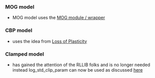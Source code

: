 ### MOG model
* MOG model uses the [MOG module / wrapper](https://github.com/tlaurie99/reinforcement_learning/blob/main/MoG/MoG_module.py)


### CBP model
* uses the idea from [Loss of Plasticity](https://www.nature.com/articles/s41586-024-07711-7 "LOP/CBP")

### Clamped model
* has gained the attention of the RLLIB folks and is no longer needed
  instead log_std_clip_param can now be used as discussed [here](https://discuss.ray.io/t/ppo-nan-in-actor-logits/15140/7)

